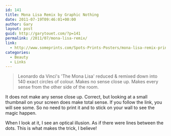 ```yaml
---
id: 141
title: Mona Lisa Remix by Graphic Nothing
date: 2011-07-19T09:46:01+00:00
author: Gary
layout: post
guid: http://garytouet.com/?p=141
permalink: /2011/07/mona-lisa-remix/
link:
  - http://www.someprints.com/Spots-Prints-Posters/mona-lisa-remix-print-by-graphic-nothing.html
categories:
  - Beauty
  - Links
---
```

<blockquote>Leonardo da Vinci's 'The Mona Lisa' reduced & remixed down into 140 exact circles of colour. Makes no sense close up. Makes every sense from the other side of the room.</blockquote>

It does not make any sense close up. Correct, but looking at a small thumbnail on your screen does make total sense. If you follow the link, you will see some. So no need to print it and to stick on your wall to see the magic happen.

When I look at it, I see an optical illusion. As if there were lines between the dots. This is what makes the trick, I believe!